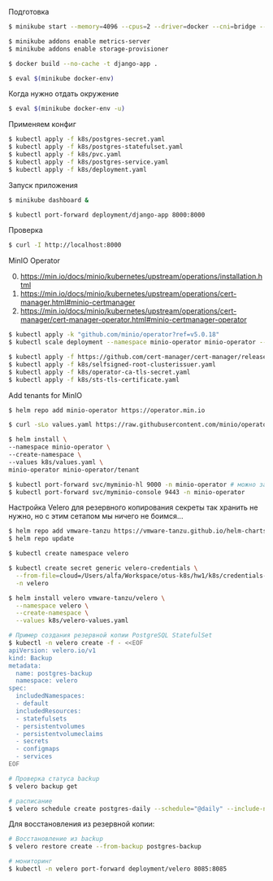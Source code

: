 Подготовка

```bash
$ minikube start --memory=4096 --cpus=2 --driver=docker --cni=bridge --insecure-registry true

$ minikube addons enable metrics-server
$ minikube addons enable storage-provisioner

$ docker build --no-cache -t django-app .

$ eval $(minikube docker-env)
```

Когда нужно отдать окружение

```bash
$ eval $(minikube docker-env -u)
```

Применяем конфиг

```bash
$ kubectl apply -f k8s/postgres-secret.yaml
$ kubectl apply -f k8s/postgres-statefulset.yaml
$ kubectl apply -f k8s/pvc.yaml
$ kubectl apply -f k8s/postgres-service.yaml
$ kubectl apply -f k8s/deployment.yaml
```

Запуск приложения

```bash
$ minikube dashboard &

$ kubectl port-forward deployment/django-app 8000:8000
```

Проверка

```bash
$ curl -I http://localhost:8000
```

MinIO Operator

0) https://min.io/docs/minio/kubernetes/upstream/operations/installation.html
1) https://min.io/docs/minio/kubernetes/upstream/operations/cert-manager.html#minio-certmanager
2) https://min.io/docs/minio/kubernetes/upstream/operations/cert-manager/cert-manager-operator.html#minio-certmanager-operator

```bash
$ kubectl apply -k "github.com/minio/operator?ref=v5.0.18"
$ kubectl scale deployment --namespace minio-operator minio-operator --replicas 1

$ kubectl apply -f https://github.com/cert-manager/cert-manager/releases/download/v1.12.13/cert-manager.yaml
$ kubectl apply -f k8s/selfsigned-root-clusterissuer.yaml
$ kubectl apply -f k8s/operator-ca-tls-secret.yaml
$ kubectl apply -f k8s/sts-tls-certificate.yaml
```

Add tenants for MinIO

```bash
$ helm repo add minio-operator https://operator.min.io

$ curl -sLo values.yaml https://raw.githubusercontent.com/minio/operator/master/helm/tenant/values.yaml

$ helm install \
--namespace minio-operator \
--create-namespace \
--values k8s/values.yaml \
minio-operator minio-operator/tenant

$ kubectl port-forward svc/myminio-hl 9000 -n minio-operator # можно забить и ходить по 9443 но в целом редирект работает
$ kubectl port-forward svc/myminio-console 9443 -n minio-operator

```

Настройка Velero для резервного копирования
секреты так хранить не нужно, но с этим сетапом мы ничего не боимся...

```bash
$ helm repo add vmware-tanzu https://vmware-tanzu.github.io/helm-charts
$ helm repo update

$ kubectl create namespace velero

$ kubectl create secret generic velero-credentials \
  --from-file=cloud=/Users/alfa/Workspace/otus-k8s/hw1/k8s/credentials-velero \
  -n velero

$ helm install velero vmware-tanzu/velero \
  --namespace velero \
  --create-namespace \
  --values k8s/velero-values.yaml

# Пример создания резервной копии PostgreSQL StatefulSet
$ kubectl -n velero create -f - <<EOF
apiVersion: velero.io/v1
kind: Backup
metadata:
  name: postgres-backup
  namespace: velero
spec:
  includedNamespaces:
  - default
  includedResources:
  - statefulsets
  - persistentvolumes
  - persistentvolumeclaims
  - secrets
  - configmaps
  - services
EOF

# Проверка статуса backup
$ velero backup get

# расписание
$ velero schedule create postgres-daily --schedule="@daily" --include-namespaces default
```

Для восстановления из резервной копии:

```bash
# Восстановление из backup
$ velero restore create --from-backup postgres-backup

# мониторинг
$ kubectl -n velero port-forward deployment/velero 8085:8085
```